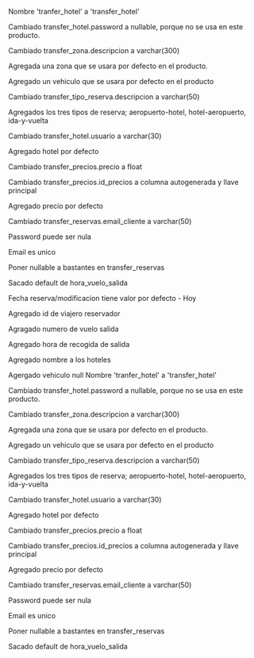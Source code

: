 Nombre 'tranfer_hotel' a 'transfer_hotel'

Cambiado transfer_hotel.password a nullable, porque no se usa en este producto.

Cambiado transfer_zona.descripcion a varchar(300)

Agregada una zona que se usara por defecto en el producto.

Agregado un vehiculo que se usara por defecto en el producto

Cambiado transfer_tipo_reserva.descripcion a varchar(50)

Agregados los tres tipos de reserva; aeropuerto-hotel, hotel-aeropuerto, ida-y-vuelta

Cambiado transfer_hotel.usuario a varchar(30)

Agregado hotel por defecto

Cambiado transfer_precios.precio a float

Cambiado transfer_precios.id_precios a columna autogenerada y llave principal

Agregado precio por defecto

Cambiado transfer_reservas.email_cliente a varchar(50)

Password puede ser nula

Email es unico

Poner nullable a bastantes en transfer_reservas

Sacado default de hora_vuelo_salida

Fecha reserva/modificacion tiene valor por defecto - Hoy

Agregado id de viajero reservador

Agragado numero de vuelo salida

Agregado hora de recogida de salida

Agregado nombre a los hoteles

Agergado vehiculo null
Nombre 'tranfer_hotel' a 'transfer_hotel'

Cambiado transfer_hotel.password a nullable, porque no se usa en este producto.

Cambiado transfer_zona.descripcion a varchar(300)

Agregada una zona que se usara por defecto en el producto.

Agregado un vehiculo que se usara por defecto en el producto

Cambiado transfer_tipo_reserva.descripcion a varchar(50)

Agregados los tres tipos de reserva; aeropuerto-hotel, hotel-aeropuerto, ida-y-vuelta

Cambiado transfer_hotel.usuario a varchar(30)

Agregado hotel por defecto

Cambiado transfer_precios.precio a float

Cambiado transfer_precios.id_precios a columna autogenerada y llave principal

Agregado precio por defecto

Cambiado transfer_reservas.email_cliente a varchar(50)

Password puede ser nula

Email es unico

Poner nullable a bastantes en transfer_reservas

Sacado default de hora_vuelo_salida
